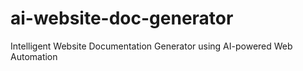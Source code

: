 # ai-website-doc-generator
Intelligent Website Documentation Generator using AI-powered Web Automation
